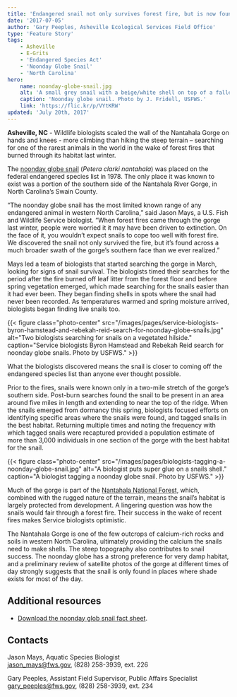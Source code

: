 ```yaml
---
title: 'Endangered snail not only survives forest fire, but is now found in places never before seen'
date: '2017-07-05'
author: 'Gary Peeples, Asheville Ecological Services Field Office'
type: 'Feature Story'
tags:
    - Asheville
    - E-Grits
    - 'Endangered Species Act'
    - 'Noonday Globe Snail'
    - 'North Carolina'
hero:
    name: noonday-globe-snail.jpg
    alt: 'A small grey snail with a beige/white shell on top of a fallen leaf.'
    caption: 'Noonday globe snail. Photo by J. Fridell, USFWS.'
    link: 'https://flic.kr/p/VYtKRW'
updated: 'July 20th, 2017'
---
```


**Asheville, NC** - Wildlife biologists scaled the wall of the Nantahala Gorge on hands and knees - more climbing than hiking the steep terrain – searching for one of the rarest animals in the world in the wake of forest fires that burned through its habitat last winter.

The [noonday globe snail](https://ecos.fws.gov/ecp0/profile/speciesProfile?sId=322) (*Petera clarki nantahala*) was placed on the federal endangered species list in 1978. The only place it was known to exist was a portion of the southern side of the Nantahala River Gorge, in North Carolina’s Swain County.

“The noonday globe snail has the most limited known range of any endangered animal in western North Carolina,” said Jason Mays, a U.S. Fish and Wildlife Service biologist. “When forest fires came through the gorge last winter, people were worried it it may have been driven to extinction. On the face of it, you wouldn’t expect snails to cope too well with forest fire. We discovered the snail not only survived the fire, but it’s found across a much broader swath of the gorge’s southern face than we ever realized.”

Mays led a team of biologists that started searching the gorge in March, looking for signs of snail survival. The biologists timed their searches for the period after the fire burned off leaf litter from the forest floor and before spring vegetation emerged, which made searching for the snails easier than it had ever been. They began finding shells in spots where the snail had never been recorded. As temperatures warmed and spring moisture arrived, biologists began finding live snails too.

{{< figure class="photo-center" src="/images/pages/service-biologists-byron-hamstead-and-rebekah-reid-search-for-noonday-globe-snails.jpg" alt="Two biologists searching for snails on a vegetated hilside." caption="Service biologists Byron Hamstead and Rebekah Reid search for noonday globe snails. Photo by USFWS." >}}

What the biologists discovered means the snail is closer to coming off the endangered species list than anyone ever thought possible.

Prior to the fires, snails were known only in a two-mile stretch of the gorge’s southern side. Post-burn searches found the snail to be present in an area around five miles in length and extending to near the top of the ridge.  When the snails emerged from dormancy this spring, biologists focused efforts on identifying specific areas where the snails were found, and tagged snails in the best habitat. Returning multiple times and noting the frequency with which tagged snails were recaptured provided a population estimate of more than 3,000 individuals in one section of the gorge with the best habitat for the snail.

{{< figure class="photo-center" src="/images/pages/biologists-tagging-a-noonday-globe-snail.jpg" alt="A biologist puts super glue on a snails shell." caption="A biologist tagging a noonday globe snail. Photo by USFWS." >}}

Much of the gorge is part of the [Nantahala National Forest](https://www.fs.usda.gov/recarea/nfsnc/recarea/?recid=48634), which, combined with the rugged nature of the terrain, means the snail’s habitat is largely protected from development. A lingering question was how the snails would fair through a forest fire. Their success in the wake of recent fires makes Service biologists optimistic.

The Nantahala Gorge is one of the few outcrops of calcium-rich rocks and soils in western North Carolina, ultimately providing the calcium the snails need to make shells. The steep topography also contributes to snail success. The noonday globe has a strong preference for very damp habitat, and a preliminary review of satellite photos of the gorge at different times of day strongly suggests that the snail is only found in places where shade exists for most of the day.

## Additional resources

- [Download the noonday glob snail fact sheet](/pdf/fact-sheet/noonday-globe-snail.pdf).

## Contacts

Jason Mays, Aquatic Species Biologist  
[jason_mays@fws.gov](mailto:jason_mays@fws.gov), (828) 258-3939, ext. 226

Gary Peeples, Assistant Field Supervisor, Public Affairs Specialist  
[gary_peeples@fws.gov](mailto:gary_peeples@fws.gov), (828) 258-3939, ext. 234
